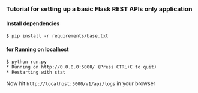 ### Tutorial for setting up a basic Flask REST APIs only application

#### Install dependencies
```
$ pip install -r requirements/base.txt
```

#### for Running on localhost

```
$ python run.py
* Running on http://0.0.0.0:5000/ (Press CTRL+C to quit)
* Restarting with stat
```

Now hit `http://localhost:5000/v1/api/logs` in your browser
